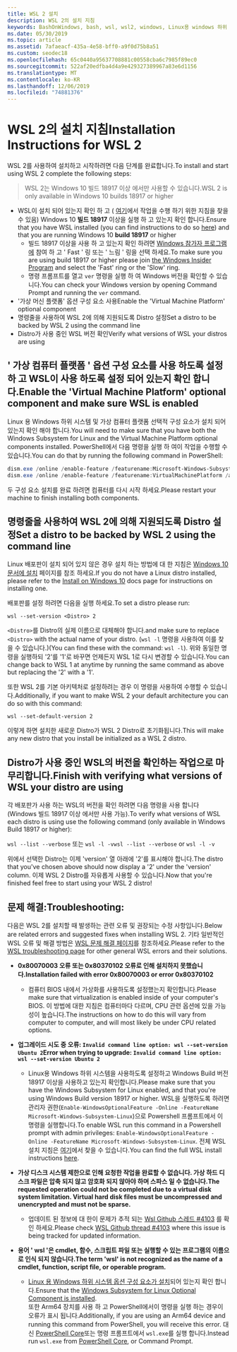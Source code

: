 ```yaml
---
title: WSL 2 설치
description: WSL 2의 설치 지침
keywords: BashOnWindows, bash, wsl, wsl2, windows, Linux용 windows 하위 시스템, windowssubsystem, ubuntu, debian, suse, windows 10, 설치
ms.date: 05/30/2019
ms.topic: article
ms.assetid: 7afaeacf-435a-4e58-bff0-a9f0d75b8a51
ms.custom: seodec18
ms.openlocfilehash: 65c0440a95637708881c00558cba6c7985f89ec0
ms.sourcegitcommit: 522af20edfba4d4a9e429327389967a83e6d1156
ms.translationtype: MT
ms.contentlocale: ko-KR
ms.lasthandoff: 12/06/2019
ms.locfileid: "74881376"
---
```

# <a name="installation-instructions-for-wsl-2"></a><span data-ttu-id="bfbcd-104">WSL 2의 설치 지침</span><span class="sxs-lookup"><span data-stu-id="bfbcd-104">Installation Instructions for WSL 2</span></span>

<span data-ttu-id="bfbcd-105">WSL 2를 사용하여 설치하고 시작하려면 다음 단계를 완료합니다.</span><span class="sxs-lookup"><span data-stu-id="bfbcd-105">To install and start using WSL 2 complete the following steps:</span></span>

> <span data-ttu-id="bfbcd-106">WSL 2는 Windows 10 빌드 18917 이상 에서만 사용할 수 있습니다.</span><span class="sxs-lookup"><span data-stu-id="bfbcd-106">WSL 2 is only available in Windows 10 builds 18917 or higher</span></span>

- <span data-ttu-id="bfbcd-107">WSL이 설치 되어 있는지 확인 하 고 ( [여기](./install-win10.md)에서 작업을 수행 하기 위한 지침을 찾을 수 있음) Windows 10 **빌드 18917** 이상을 실행 하 고 있는지 확인 합니다.</span><span class="sxs-lookup"><span data-stu-id="bfbcd-107">Ensure that you have WSL installed (you can find instructions to do so [here](./install-win10.md)) and that you are running Windows 10 **build 18917** or higher</span></span>
   - <span data-ttu-id="bfbcd-108">빌드 18917 이상을 사용 하 고 있는지 확인 하려면 [Windows 참가자 프로그램에](https://insider.windows.com/en-us/) 참여 하 고 ' Fast ' 링 또는 ' 느림 ' 링을 선택 하세요.</span><span class="sxs-lookup"><span data-stu-id="bfbcd-108">To make sure you are using build 18917 or higher please join [the Windows Insider Program](https://insider.windows.com/en-us/) and select the 'Fast' ring or the 'Slow' ring.</span></span> 
   - <span data-ttu-id="bfbcd-109">명령 프롬프트를 열고 `ver` 명령을 실행 하 여 Windows 버전을 확인할 수 있습니다.</span><span class="sxs-lookup"><span data-stu-id="bfbcd-109">You can check your Windows version by opening Command Prompt and running the `ver` command.</span></span>
- <span data-ttu-id="bfbcd-110">'가상 머신 플랫폼' 옵션 구성 요소 사용</span><span class="sxs-lookup"><span data-stu-id="bfbcd-110">Enable the 'Virtual Machine Platform' optional component</span></span>
- <span data-ttu-id="bfbcd-111">명령줄을 사용하여 WSL 2에 의해 지원되도록 Distro 설정</span><span class="sxs-lookup"><span data-stu-id="bfbcd-111">Set a distro to be backed by WSL 2 using the command line</span></span>
- <span data-ttu-id="bfbcd-112">Distro가 사용 중인 WSL 버전 확인</span><span class="sxs-lookup"><span data-stu-id="bfbcd-112">Verify what versions of WSL your distros are using</span></span>

## <a name="enable-the-virtual-machine-platform-optional-component-and-make-sure-wsl-is-enabled"></a><span data-ttu-id="bfbcd-113">' 가상 컴퓨터 플랫폼 ' 옵션 구성 요소를 사용 하도록 설정 하 고 WSL이 사용 하도록 설정 되어 있는지 확인 합니다.</span><span class="sxs-lookup"><span data-stu-id="bfbcd-113">Enable the 'Virtual Machine Platform' optional component and make sure WSL is enabled</span></span>

<span data-ttu-id="bfbcd-114">Linux 용 Windows 하위 시스템 및 가상 컴퓨터 플랫폼 선택적 구성 요소가 설치 되어 있는지 확인 해야 합니다.</span><span class="sxs-lookup"><span data-stu-id="bfbcd-114">You will need to make sure that you have both the Windows Subsystem for Linux and the Virtual Machine Platform optional components installed.</span></span> <span data-ttu-id="bfbcd-115">PowerShell에서 다음 명령을 실행 하 여이 작업을 수행할 수 있습니다.</span><span class="sxs-lookup"><span data-stu-id="bfbcd-115">You can do that by running the following command in PowerShell:</span></span> 

```powershell
dism.exe /online /enable-feature /featurename:Microsoft-Windows-Subsystem-Linux /all /norestart
dism.exe /online /enable-feature /featurename:VirtualMachinePlatform /all /norestart
```

<span data-ttu-id="bfbcd-116">두 구성 요소 설치를 완료 하려면 컴퓨터를 다시 시작 하세요.</span><span class="sxs-lookup"><span data-stu-id="bfbcd-116">Please restart your machine to finish installing both components.</span></span>


## <a name="set-a-distro-to-be-backed-by-wsl-2-using-the-command-line"></a><span data-ttu-id="bfbcd-117">명령줄을 사용하여 WSL 2에 의해 지원되도록 Distro 설정</span><span class="sxs-lookup"><span data-stu-id="bfbcd-117">Set a distro to be backed by WSL 2 using the command line</span></span>

<span data-ttu-id="bfbcd-118">Linux 배포판이 설치 되어 있지 않은 경우 설치 하는 방법에 대 한 지침은 [Windows 10 문서에 설치](./install-win10.md#install-your-linux-distribution-of-choice) 페이지를 참조 하세요.</span><span class="sxs-lookup"><span data-stu-id="bfbcd-118">If you do not have a Linux distro installed, please refer to the [Install on Windows 10](./install-win10.md#install-your-linux-distribution-of-choice) docs page for instructions on installing one.</span></span> 

<span data-ttu-id="bfbcd-119">배포판를 설정 하려면 다음을 실행 하세요.</span><span class="sxs-lookup"><span data-stu-id="bfbcd-119">To set a distro please run:</span></span> 

```
wsl --set-version <Distro> 2
```

<span data-ttu-id="bfbcd-120">`<Distro>`를 Distro의 실제 이름으로 대체해야 합니다.</span><span class="sxs-lookup"><span data-stu-id="bfbcd-120">and make sure to replace `<Distro>` with the actual name of your distro.</span></span> <span data-ttu-id="bfbcd-121">(`wsl -l` 명령을 사용하여 이를 찾을 수 있습니다.)</span><span class="sxs-lookup"><span data-stu-id="bfbcd-121">(You can find these with the command: `wsl -l`).</span></span> <span data-ttu-id="bfbcd-122">위와 동일한 명령을 실행하되 '2'를 '1'로 바꾸면 언제든지 WSL 1로 다시 변경할 수 있습니다.</span><span class="sxs-lookup"><span data-stu-id="bfbcd-122">You can change back to WSL 1 at anytime by running the same command as above but replacing the '2' with a '1'.</span></span>

<span data-ttu-id="bfbcd-123">또한 WSL 2를 기본 아키텍처로 설정하려는 경우 이 명령을 사용하여 수행할 수 있습니다.</span><span class="sxs-lookup"><span data-stu-id="bfbcd-123">Additionally, if you want to make WSL 2 your default architecture you can do so with this command:</span></span>

```
wsl --set-default-version 2
```

<span data-ttu-id="bfbcd-124">이렇게 하면 설치한 새로운 Distro가 WSL 2 Distro로 초기화됩니다.</span><span class="sxs-lookup"><span data-stu-id="bfbcd-124">This will make any new distro that you install be initialized as a WSL 2 distro.</span></span>

## <a name="finish-with-verifying-what-versions-of-wsl-your-distro-are-using"></a><span data-ttu-id="bfbcd-125">Distro가 사용 중인 WSL의 버전을 확인하는 작업으로 마무리합니다.</span><span class="sxs-lookup"><span data-stu-id="bfbcd-125">Finish with verifying what versions of WSL your distro are using</span></span>

<span data-ttu-id="bfbcd-126">각 배포판가 사용 하는 WSL의 버전을 확인 하려면 다음 명령을 사용 합니다 (Windows 빌드 18917 이상 에서만 사용 가능).</span><span class="sxs-lookup"><span data-stu-id="bfbcd-126">To verify what versions of WSL each distro is using use the following command (only available in Windows Build 18917 or higher):</span></span>

<span data-ttu-id="bfbcd-127">`wsl --list --verbose` 또는 `wsl -l -v`</span><span class="sxs-lookup"><span data-stu-id="bfbcd-127">`wsl --list --verbose` or `wsl -l -v`</span></span>

<span data-ttu-id="bfbcd-128">위에서 선택한 Distro는 이제 'version' 열 아래에 '2'를 표시해야 합니다.</span><span class="sxs-lookup"><span data-stu-id="bfbcd-128">The distro that you've chosen above should now display a '2' under the 'version' column.</span></span> <span data-ttu-id="bfbcd-129">이제 WSL 2 Distro를 자유롭게 사용할 수 있습니다.</span><span class="sxs-lookup"><span data-stu-id="bfbcd-129">Now that you're finished feel free to start using your WSL 2 distro!</span></span> 

## <a name="troubleshooting"></a><span data-ttu-id="bfbcd-130">문제 해결:</span><span class="sxs-lookup"><span data-stu-id="bfbcd-130">Troubleshooting:</span></span> 

<span data-ttu-id="bfbcd-131">다음은 WSL 2를 설치할 때 발생하는 관련 오류 및 권장되는 수정 사항입니다.</span><span class="sxs-lookup"><span data-stu-id="bfbcd-131">Below are related errors and suggested fixes when installing WSL 2.</span></span> <span data-ttu-id="bfbcd-132">기타 일반적인 WSL 오류 및 해결 방법은 [WSL 문제 해결 페이지](troubleshooting.md)를 참조하세요.</span><span class="sxs-lookup"><span data-stu-id="bfbcd-132">Please refer to the [WSL troubleshooting page](troubleshooting.md) for other general WSL errors and their solutions.</span></span>

* <span data-ttu-id="bfbcd-133">**0x80070003 오류 또는 0x80370102 오류로 인해 설치하지 못했습니다.**</span><span class="sxs-lookup"><span data-stu-id="bfbcd-133">**Installation failed with error 0x80070003 or error 0x80370102**</span></span>
    * <span data-ttu-id="bfbcd-134">컴퓨터 BIOS 내에서 가상화를 사용하도록 설정했는지 확인합니다.</span><span class="sxs-lookup"><span data-stu-id="bfbcd-134">Please make sure that virtualization is enabled inside of your computer's BIOS.</span></span> <span data-ttu-id="bfbcd-135">이 방법에 대한 지침은 컴퓨터마다 다르며, CPU 관련 옵션에 있을 가능성이 높습니다.</span><span class="sxs-lookup"><span data-stu-id="bfbcd-135">The instructions on how to do this will vary from computer to computer, and will most likely be under CPU related options.</span></span>
   
* <span data-ttu-id="bfbcd-136">**업그레이드 시도 중 오류: `Invalid command line option: wsl --set-version Ubuntu 2`**</span><span class="sxs-lookup"><span data-stu-id="bfbcd-136">**Error when trying to upgrade: `Invalid command line option: wsl --set-version Ubuntu 2`**</span></span>
    * <span data-ttu-id="bfbcd-137">Linux용 Windows 하위 시스템을 사용하도록 설정하고 Windows Build 버전 18917 이상을 사용하고 있는지 확인합니다.</span><span class="sxs-lookup"><span data-stu-id="bfbcd-137">Please make sure that you have the Windows Subsystem for Linux enabled, and that you're using Windows Build version 18917 or higher.</span></span> <span data-ttu-id="bfbcd-138">WSL을 실행하도록 하려면 관리자 권한(`Enable-WindowsOptionalFeature -Online -FeatureName Microsoft-Windows-Subsystem-Linux`)으로 Powershell 프롬프트에서 이 명령을 실행합니다.</span><span class="sxs-lookup"><span data-stu-id="bfbcd-138">To enable WSL run this command in a Powershell prompt with admin privileges: `Enable-WindowsOptionalFeature -Online -FeatureName Microsoft-Windows-Subsystem-Linux`.</span></span> <span data-ttu-id="bfbcd-139">전체 WSL 설치 지침은 [여기](./install-win10.md)에서 찾을 수 있습니다.</span><span class="sxs-lookup"><span data-stu-id="bfbcd-139">You can find the full WSL install instructions [here](./install-win10.md).</span></span>

* <span data-ttu-id="bfbcd-140">**가상 디스크 시스템 제한으로 인해 요청한 작업을 완료할 수 없습니다. 가상 하드 디스크 파일은 압축 되지 않고 암호화 되지 않아야 하며 스파스 일 수 없습니다.**</span><span class="sxs-lookup"><span data-stu-id="bfbcd-140">**The requested operation could not be completed due to a virtual disk system limitation. Virtual hard disk files must be uncompressed and unencrypted and must not be sparse.**</span></span>
    * <span data-ttu-id="bfbcd-141">업데이트 된 정보에 대 한이 문제가 추적 되는 [Wsl Github 스레드 #4103](https://github.com/microsoft/WSL/issues/4103) 를 확인 하세요.</span><span class="sxs-lookup"><span data-stu-id="bfbcd-141">Please check [WSL Github thread #4103](https://github.com/microsoft/WSL/issues/4103) where this issue is being tracked for updated information.</span></span>

* <span data-ttu-id="bfbcd-142">**용어 ' wsl '은 cmdlet, 함수, 스크립트 파일 또는 실행할 수 있는 프로그램의 이름으로 인식 되지 않습니다.**</span><span class="sxs-lookup"><span data-stu-id="bfbcd-142">**The term 'wsl' is not recognized as the name of a cmdlet, function, script file, or operable program.**</span></span> 
    * <span data-ttu-id="bfbcd-143">[Linux 용 Windows 하위 시스템 옵션 구성 요소가 설치](./wsl2-install.md#enable-the-virtual-machine-platform-optional-component-and-make-sure-wsl-is-enabled)되어 있는지 확인 합니다.</span><span class="sxs-lookup"><span data-stu-id="bfbcd-143">Ensure that the [Windows Subsystem for Linux Optional Component is installed](./wsl2-install.md#enable-the-virtual-machine-platform-optional-component-and-make-sure-wsl-is-enabled).</span></span><br> <span data-ttu-id="bfbcd-144">또한 Arm64 장치를 사용 하 고 PowerShell에서이 명령을 실행 하는 경우이 오류가 표시 됩니다.</span><span class="sxs-lookup"><span data-stu-id="bfbcd-144">Additionally, if you are using an Arm64 device and running this command from PowerShell, you will receive this error.</span></span> <span data-ttu-id="bfbcd-145">대신 [PowerShell Core](https://docs.microsoft.com/en-us/powershell/scripting/install/installing-powershell-core-on-windows?view=powershell-6)또는 명령 프롬프트에서 `wsl.exe`를 실행 합니다.</span><span class="sxs-lookup"><span data-stu-id="bfbcd-145">Instead run `wsl.exe` from [PowerShell Core](https://docs.microsoft.com/en-us/powershell/scripting/install/installing-powershell-core-on-windows?view=powershell-6), or Command Prompt.</span></span> 
